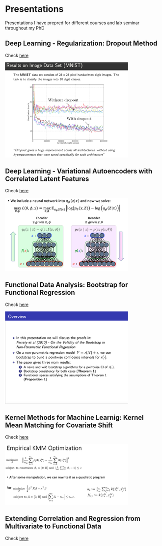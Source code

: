 # Presentations

Presentations I have prepred for different courses and lab seminar throughout my PhD

## Deep Learning - Regularization: Dropout Method
Check [here](https://github.com/javzapata/Presentations/raw/master/Deep_Learning_Dropout.pdf)

<img src="https://github.com/javzapata/Presentations/blob/master/figs/Deep_Learning_Dropout_fig.png" width="400" >

## Deep Learning - Variational Autoencoders with Correlated Latent Features
Check [here](https://github.com/javzapata/Presentations/raw/master/VAEpresentation.pdf)

<img src="https://github.com/javzapata/Presentations/blob/master/figs/VAEpresentation_fig.png" width="400" >

## Functional Data Analysis: Bootstrap for Functional Regression
Check [here](https://github.com/javzapata/Presentations/blob/master/Bootstrap%20for%20Functional%20Regression.pdf)

<img src="https://github.com/javzapata/Presentations/blob/master/figs/Bootstrap%20for%20Functional%20Regression_fig.png" width="400" >

## Kernel Methods for Machine Learnig: Kernel Mean Matching for Covariate Shift
Check [here](https://github.com/javzapata/Presentations/blob/master/covariate%20shift%20presentation.pdf)

<img src="https://github.com/javzapata/Presentations/blob/master/figs/covariate%20shift%20presentation_fig.png" width="400" >

## Extending Correlation and Regression from Multivariate to Functional Data
Check [here](https://github.com/javzapata/Presentations/blob/master/Extending%20Correlation%20and%20Regression%20from%20Multivariate%20to%20Functional%20Data.pdf)
